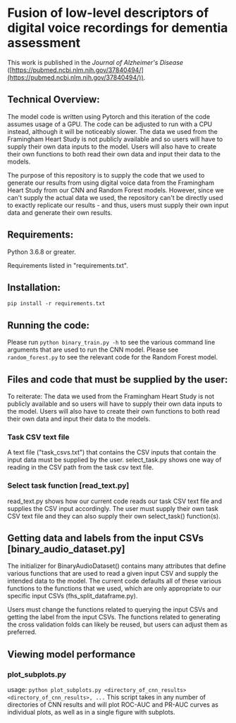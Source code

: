# Fusion of low-level descriptors of digital voice recordings for dementia assessment

This work is published in the _Journal of Alzheimer's Disease_ ([https://pubmed.ncbi.nlm.nih.gov/37840494/](https://pubmed.ncbi.nlm.nih.gov/37840494/)).

## Technical Overview:
The model code is written using Pytorch and this iteration of the code assumes usage of a GPU. The code can be adjusted to run with a CPU instead, although it will be noticeably slower. The data we used from the Framingham Heart Study is not publicly available and so users will have to supply their own data inputs to the model. Users will also have to create their own functions to both read their own data and input their data to the models.

The purpose of this repository is to supply the code that we used to generate our results from using digital voice data from the Framingham Heart Study from our CNN and Random Forest models. However, since we can't supply the actual data we used, the repository can't be directly used to exactly replicate our results - and thus, users must supply their own input data and generate their own results.

## Requirements:
Python 3.6.8 or greater.

Requirements listed in "requirements.txt".

## Installation:
`pip install -r requirements.txt`

## Running the code:
Please run `python binary_train.py -h` to see the various command line arguments that are used to run the CNN model.
Please see `random_forest.py` to see the relevant code for the Random Forest model.

## Files and code that must be supplied by the user:
To reiterate: The data we used from the Framingham Heart Study is not publicly available and so users will have to supply their own data inputs to the model. Users will also have to create their own functions to both read their own data and input their data to the models.
### Task CSV text file
A text file ("task_csvs.txt") that contains the CSV inputs that contain the input data must be supplied by the user. select_task.py shows one way of reading in the CSV path from the task csv text file.
### Select task function [read_text.py]
read_text.py shows how our current code reads our task CSV text file and supplies the CSV input accordingly. The user must supply their own task CSV text file and they can also supply their own select_task() function(s).
## Getting data and labels from the input CSVs [binary_audio_dataset.py]
The initializer for BinaryAudioDataset() contains many attributes that define various functions that are used to read a given input CSV and supply the intended data to the model. The current code defaults all of these various functions to the functions that we used, which are only appropriate to our specific input CSVs (fhs_split_dataframe.py).

Users must change the functions related to querying the input CSVs and getting the label from the input CSVs. The functions related to generating the cross validation folds can likely be reused, but users can adjust them as preferred.

## Viewing model performance
### plot_subplots.py
usage: `python plot_subplots.py <directory_of_cnn_results> <directory_of_cnn_results>, ...`
This script takes in any number of directories of CNN results and will plot ROC-AUC and PR-AUC curves as individual plots, as well as in a single figure with subplots.
